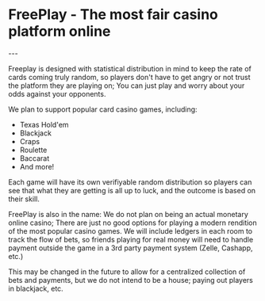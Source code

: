<h1> FreePlay - The most fair casino platform online </h1>
---

Freeplay is designed with statistical distribution in mind to keep the rate of cards coming truly random, so players don't have to get angry or not trust the platform they are playing on; You can just play and worry about your odds against your opponents.

We plan to support popular card casino games, including:
- Texas Hold'em
- Blackjack
- Craps
- Roulette
- Baccarat
- And more!

Each game will have its own verifiyable random distribution so players can see that what they are getting is all up to luck, and the outcome is based on their skill. 

FreePlay is also in the name: We do not plan on being an actual monetary online casino; There are just no good options for playing a modern rendition of the most popular casino games. We will include ledgers in each room to track the flow of bets, so friends playing for real money will need to handle payment outside the game in a 3rd party payment system (Zelle, Cashapp, etc.)

This may be changed in the future to allow for a centralized collection of bets and payments, but we do not intend to be a house; paying out players in blackjack, etc.
